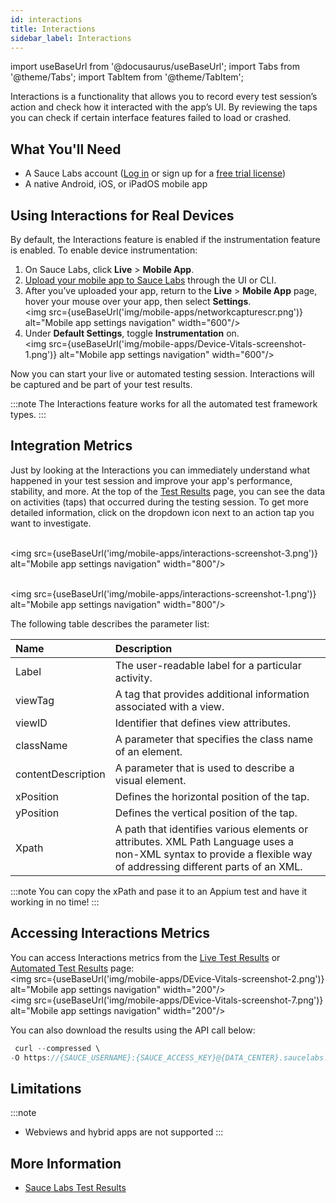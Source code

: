 ```yaml
---
id: interactions
title: Interactions
sidebar_label: Interactions
---
```

import useBaseUrl from '@docusaurus/useBaseUrl';
import Tabs from '@theme/Tabs';
import TabItem from '@theme/TabItem';

Interactions is a functionality that allows you to record every test session’s action and check how it interacted with the app’s UI. By reviewing the taps you can check if certain interface features failed to load or crashed.

## What You'll Need

* A Sauce Labs account ([Log in](https://accounts.saucelabs.com/am/XUI/#login/) or sign up for a [free trial license](https://saucelabs.com/sign-up))
* A native Android, iOS, or iPadOS mobile app
  
## Using Interactions for Real Devices

By default, the Interactions feature is enabled if the instrumentation feature is enabled.
To enable device instrumentation:

1. On Sauce Labs, click **Live** > **Mobile App**.
2. [Upload your mobile app to Sauce Labs](/mobile-apps/app-storage/) through the UI or CLI.
3. After you’ve uploaded your app, return to the **Live** > **Mobile App** page, hover your mouse over your app, then select **Settings**. <br/><img src={useBaseUrl('img/mobile-apps/networkcapturescr.png')} alt="Mobile app settings navigation" width="600"/>
4. Under **Default Settings**, toggle **Instrumentation** on. 
   <br/><img src={useBaseUrl('img/mobile-apps/Device-Vitals-screenshot-1.png')} alt="Mobile app settings navigation" width="600"/>

Now you can start your live or automated testing session. Interactions will be captured and be part of your test results.

:::note
The Interactions feature works for all the automated test framework types. 
:::

## Integration Metrics

Just by looking at the Interactions you can immediately understand what happened in your test session and improve your app's performance, stability, and more. At the top of the [Test Results](/test-results) page, you can see the data on activities (taps) that occurred during the testing session. To get more detailed information, click on the dropdown icon next to an action tap you want to investigate.

<br/><img src={useBaseUrl('img/mobile-apps/interactions-screenshot-3.png')} alt="Mobile app settings navigation" width="800"/>

<br/><img src={useBaseUrl('img/mobile-apps/interactions-screenshot-1.png')} alt="Mobile app settings navigation" width="800"/>

The following table describes the parameter list:

|Name|Description|
|:---|:---|
|Label|The user-readable label for a particular activity.|
|viewTag|A tag that provides additional information associated with a view.|
|viewID|Identifier that defines view attributes.|
|className|A parameter that specifies the class name of an element.|
|contentDescription|A parameter that is used to describe a visual element.|
|xPosition|Defines the horizontal position of the tap.|
|yPosition|Defines the vertical position of the tap.|
|Xpath|A path that identifies various elements or attributes. XML Path Language uses a non-XML syntax to provide a flexible way of addressing different parts of an XML.|

:::note
You can copy the xPath and pase it to an Appium test and have it working in no time! 
:::

## Accessing Interactions Metrics

You can access Interactions metrics from the [Live Test Results](/mobile-apps/live-testing/live-mobile-app-testing/) or [Automated Test Results](/mobile-apps/automated-testing/) page:
<br/><img src={useBaseUrl('img/mobile-apps/DEvice-Vitals-screenshot-2.png')} alt="Mobile app settings navigation" width="200"/>
<br/><img src={useBaseUrl('img/mobile-apps/DEvice-Vitals-screenshot-7.png')} alt="Mobile app settings navigation" width="200"/>


You can also download the results using the API call below: 

 ```java
  curl --compressed \
-O https://{SAUCE_USERNAME}:{SAUCE_ACCESS_KEY}@{DATA_CENTER}.saucelabs.com/v1/rdc/jobs/{JOB_ID}/insights.json
  ```


## Limitations

:::note 
* Webviews and hybrid apps are not supported
:::

## More Information
* [Sauce Labs Test Results](/test-results)
